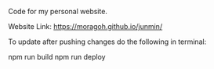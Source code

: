 Code for my personal website.

Website Link:
https://moragoh.github.io/junmin/

To update after pushing changes do the following in terminal:

npm run build
npm run deploy
